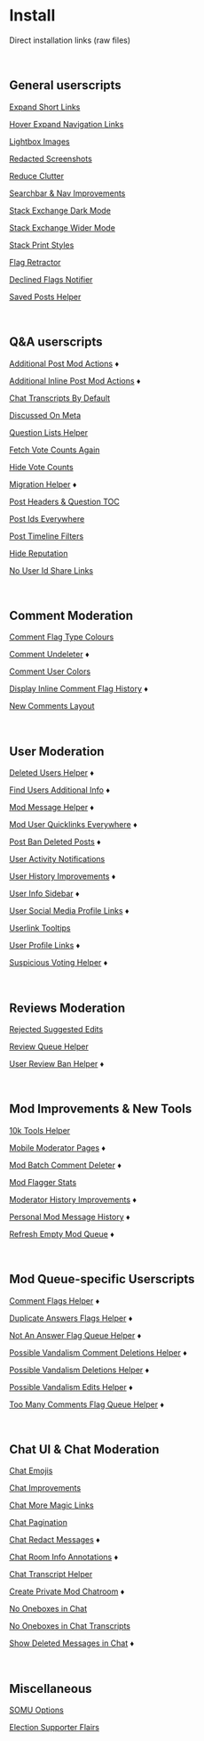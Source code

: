 # Install

Direct installation links (raw files)



<br>

## General userscripts

[Expand Short Links](https://github.com/samliew/SO-mod-userscripts/raw/master/ExpandShortLinks.user.js)

[Hover Expand Navigation Links](https://github.com/samliew/SO-mod-userscripts/raw/master/HoverExpandNavigationLinks.user.js)

[Lightbox Images](https://github.com/samliew/SO-mod-userscripts/raw/master/LightboxImages.user.js)

[Redacted Screenshots](https://github.com/samliew/SO-mod-userscripts/raw/master/RedactedScreenshots.user.js)

[Reduce Clutter](https://github.com/samliew/SO-mod-userscripts/raw/master/ReduceClutter.user.js)

[Searchbar & Nav Improvements](https://github.com/samliew/SO-mod-userscripts/raw/master/SearchbarNavImprovements.user.js)

[Stack Exchange Dark Mode](https://github.com/samliew/SO-mod-userscripts/raw/master/StackExchangeDarkMode.user.js)

[Stack Exchange Wider Mode](https://github.com/samliew/SO-mod-userscripts/raw/master/StackExchangeWiderMode.user.js)

[Stack Print Styles](https://github.com/samliew/SO-mod-userscripts/raw/master/StackPrintStyles.user.js)

[Flag Retractor](https://github.com/samliew/SO-mod-userscripts/raw/master/FlagRetractor.user.js)

[Declined Flags Notifier](https://github.com/samliew/SO-mod-userscripts/raw/master/DeclinedFlagsNotifier.user.js)

[Saved Posts Helper](https://github.com/samliew/SO-mod-userscripts/raw/master/SavedPostsHelper.user.js)



<br>

## Q&A userscripts

[Additional Post Mod Actions](https://github.com/samliew/SO-mod-userscripts/raw/master/AdditionalPostModActions.user.js) ♦

[Additional Inline Post Mod Actions](https://github.com/samliew/SO-mod-userscripts/raw/master/AdditionalInlinePostModMenu.user.js) ♦

[Chat Transcripts By Default](https://github.com/samliew/SO-mod-userscripts/raw/master/ChatTranscriptsByDefault.user.js)

[Discussed On Meta](https://github.com/samliew/SO-mod-userscripts/raw/master/DiscussedOnMeta.user.js)

[Question Lists Helper](https://github.com/samliew/SO-mod-userscripts/raw/master/QuestionListsHelper.user.js)

[Fetch Vote Counts Again](https://github.com/samliew/SO-mod-userscripts/raw/master/FetchVoteCountsAgain.user.js)

[Hide Vote Counts](https://github.com/samliew/SO-mod-userscripts/raw/master/HideVoteCounts.user.js)

[Migration Helper](https://github.com/samliew/SO-mod-userscripts/raw/master/MigrationHelper.user.js) ♦

[Post Headers & Question TOC](https://github.com/samliew/SO-mod-userscripts/raw/master/PostHeadersQuestionToc.user.js)

[Post Ids Everywhere](https://github.com/samliew/SO-mod-userscripts/raw/master/PostIdsEverywhere.user.js)

[Post Timeline Filters](https://github.com/samliew/SO-mod-userscripts/raw/master/PostTimelineFilters.user.js)

[Hide Reputation](https://github.com/samliew/SO-mod-userscripts/raw/master/HideReputation.user.js)

[No User Id Share Links](https://github.com/samliew/SO-mod-userscripts/raw/master/NoUserIdShareLinks.user.js)



<br>

## Comment Moderation

[Comment Flag Type Colours](https://github.com/samliew/SO-mod-userscripts/raw/master/CommentFlagTypeColours.user.js)

[Comment Undeleter](https://github.com/samliew/SO-mod-userscripts/raw/master/CommentUndeleter.user.js) ♦

[Comment User Colors](https://github.com/samliew/SO-mod-userscripts/raw/master/CommentUserColours.user.js)

[Display Inline Comment Flag History](https://github.com/samliew/SO-mod-userscripts/raw/master/DisplayInlineCommentFlagHistory.user.js) ♦

[New Comments Layout](https://github.com/samliew/SO-mod-userscripts/raw/master/NewCommentsLayout.user.js)



<br>

## User Moderation

[Deleted Users Helper](https://github.com/samliew/SO-mod-userscripts/raw/master/DeletedUsersHelper.user.js) ♦

[Find Users Additional Info](https://github.com/samliew/SO-mod-userscripts/raw/master/FindUsersAdditionalInfo.user.js) ♦

[Mod Message Helper](https://github.com/samliew/SO-mod-userscripts/raw/master/ModMessageHelper.user.js) ♦

[Mod User Quicklinks Everywhere](https://github.com/samliew/SO-mod-userscripts/raw/master/ModUserQuicklinksEverywhere.user.js) ♦

[Post Ban Deleted Posts](https://github.com/samliew/SO-mod-userscripts/raw/master/PostBanDeletedPosts.user.js) ♦

[User Activity Notifications](https://github.com/samliew/SO-mod-userscripts/raw/master/UserActivityNotifications.user.js)

[User History Improvements](https://github.com/samliew/SO-mod-userscripts/raw/master/UserHistoryImprovements.user.js) ♦

[User Info Sidebar](https://github.com/samliew/SO-mod-userscripts/raw/master/UserInfoSidebar.user.js) ♦

[User Social Media Profile Links](https://github.com/samliew/SO-mod-userscripts/raw/master/UserSocialMediaProfileLinks.user.js) ♦

[Userlink Tooltips](https://github.com/samliew/SO-mod-userscripts/raw/master/UserlinkTooltips.user.js)

[User Profile Links](https://github.com/samliew/SO-mod-userscripts/raw/master/UserProfileLinks.user.js) ♦

[Suspicious Voting Helper](https://github.com/samliew/SO-mod-userscripts/raw/master/SuspiciousVotingHelper.user.js) ♦



<br>

## Reviews Moderation

[Rejected Suggested Edits](https://github.com/samliew/SO-mod-userscripts/raw/master/RejectedSuggestedEdits.user.js)

[Review Queue Helper](https://github.com/samliew/SO-mod-userscripts/raw/master/ReviewQueueHelper.user.js)

[User Review Ban Helper](https://github.com/samliew/SO-mod-userscripts/raw/master/UserReviewBanHelper.user.js) ♦



<br>

## Mod Improvements & New Tools

[10k Tools Helper](https://github.com/samliew/SO-mod-userscripts/raw/master/10kToolsHelper.user.js)

[Mobile Moderator Pages](https://github.com/samliew/SO-mod-userscripts/raw/master/MobileModeratorPages.user.js) ♦

[Mod Batch Comment Deleter](https://github.com/samliew/SO-mod-userscripts/raw/master/ModBatchCommentDeleter.user.js) ♦

[Mod Flagger Stats](https://github.com/samliew/SO-mod-userscripts/raw/master/ModFlaggerStats.user.js)

[Moderator History Improvements](https://github.com/samliew/SO-mod-userscripts/raw/master/ModeratorHistoryImprovements.user.js) ♦

[Personal Mod Message History](https://github.com/samliew/SO-mod-userscripts/raw/master/PersonalModMessageHistory.user.js) ♦

[Refresh Empty Mod Queue](https://github.com/samliew/SO-mod-userscripts/raw/master/RefreshEmptyModQueue.user.js) ♦



<br>

## Mod Queue-specific Userscripts

[Comment Flags Helper](https://github.com/samliew/SO-mod-userscripts/raw/master/CommentFlagsHelper.user.js) ♦

[Duplicate Answers Flags Helper](https://github.com/samliew/SO-mod-userscripts/raw/master/DuplicateAnswersFlagsHelper.user.js) ♦

[Not An Answer Flag Queue Helper](https://github.com/samliew/SO-mod-userscripts/raw/master/NotAnAnswerFlagQueueHelper.user.js) ♦

[Possible Vandalism Comment Deletions Helper](https://github.com/samliew/SO-mod-userscripts/raw/master/PossibleVandalismCommentDeletionsHelper.user.js) ♦

[Possible Vandalism Deletions Helper](https://github.com/samliew/SO-mod-userscripts/raw/master/PossibleVandalismDeletionsHelper.user.js) ♦

[Possible Vandalism Edits Helper](https://github.com/samliew/SO-mod-userscripts/raw/master/PossibleVandalismEditsHelper.user.js) ♦

[Too Many Comments Flag Queue Helper](https://github.com/samliew/SO-mod-userscripts/raw/master/TooManyCommentsFlagQueueHelper.user.js) ♦



<br>

## Chat UI & Chat Moderation

[Chat Emojis](https://github.com/samliew/SO-mod-userscripts/raw/master/ChatEmojis.user.js)

[Chat Improvements](https://github.com/samliew/SO-mod-userscripts/raw/master/ChatImprovements.user.js)

[Chat More Magic Links](https://github.com/samliew/SO-mod-userscripts/raw/master/ChatMoreMagicLinks.user.js)

[Chat Pagination](https://github.com/samliew/SO-mod-userscripts/raw/master/ChatPagination.user.js)

[Chat Redact Messages](https://github.com/samliew/SO-mod-userscripts/raw/master/ChatRedactMessages.user.js) ♦

[Chat Room Info Annotations](https://github.com/samliew/SO-mod-userscripts/raw/master/ChatRoomInfoAnnotations.user.js) ♦

[Chat Transcript Helper](https://github.com/samliew/SO-mod-userscripts/raw/master/ChatTranscriptHelper.user.js)

[Create Private Mod Chatroom](https://github.com/samliew/SO-mod-userscripts/raw/master/CreatePrivateModChatroom.user.js) ♦

[No Oneboxes in Chat](https://github.com/samliew/SO-mod-userscripts/raw/master/NoOneboxesInChat.user.js)

[No Oneboxes in Chat Transcripts](https://github.com/samliew/SO-mod-userscripts/raw/master/NoOneboxesInChatTranscripts.user.js)

[Show Deleted Messages in Chat](https://github.com/samliew/SO-mod-userscripts/raw/master/ShowDeletedMessagesInChat.user.js) ♦



<br>

## Miscellaneous

[SOMU Options](https://github.com/samliew/SO-mod-userscripts/raw/master/SOMU-options.user.js)

[Election Supporter Flairs](https://github.com/samliew/SO-mod-userscripts/raw/master/ElectionSupporterFlairs.user.js)
